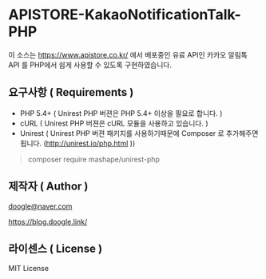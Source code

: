 # APISTORE-KakaoNotificationTalk-PHP
이 소스는 https://www.apistore.co.kr/ 에서 배포중인 유료 API인 카카오 알림톡 API 를 PHP에서 쉽게 사용할 수 있도록 구현하였습니다.


## 요구사항 ( Requirements )

* PHP 5.4+ ( Unirest PHP 버젼은 PHP 5.4+ 이상을 필요로 합니다. )
* cURL ( Unirest PHP 버젼은 cURL 모듈을 사용하고 있습니다. )
* Unirest ( Unirest PHP 버젼 패키지를 사용하기때문에 Composer 로 추가해주면 됩니다. (http://unirest.io/php.html ))


> composer require mashape/unirest-php


## 제작자 ( Author )

doogle@naver.com

https://blog.doogle.link/


## 라이센스 ( License )

MIT License
